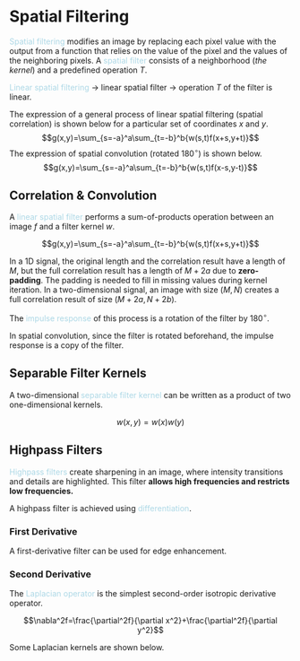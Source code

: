 # Spatial Filtering

<span style = "color:lightblue">Spatial filtering</span> modifies an image by replacing each pixel value with the output from a function that relies on the value of the pixel and the values of the neighboring pixels. A <span style = "color:lightblue">spatial filter</span> consists of a neighborhood (*the kernel*) and a predefined operation $T$.

<span style = "color:lightblue">Linear spatial filtering</span> $\rightarrow$ linear spatial filter $\rightarrow$ operation $T$ of the filter is linear.

The expression of a general process of linear spatial filtering (spatial correlation) is shown below for a particular set of coordinates $x$ and $y$.
$$g(x,y)=\sum_{s=-a}^a\sum_{t=-b}^b{w(s,t)f(x+s,y+t)}$$
The expression of spatial convolution (rotated 180$^{\circ}$) is shown below.
$$g(x,y)=\sum_{s=-a}^a\sum_{t=-b}^b{w(s,t)f(x-s,y-t)}$$
## Correlation & Convolution

A <span style = "color:lightblue">linear spatial filter</span> performs a sum-of-products operation between an image $f$ and a filter kernel $w$.

$$g(x,y)=\sum_{s=-a}^a\sum_{t=-b}^b{w(s,t)f(x+s,y+t)}$$


In a 1D signal, the original length and the correlation result have a length of $M$, but the full correlation result has a length of $M+2a$ due to **zero-padding**. The padding is needed to fill in missing values during kernel iteration. In a two-dimensional signal, an image with size $(M,N)$ creates a full correlation result of size $(M+2a,N+2b)$.

The <span style = "color:lightblue">impulse response</span> of this process is a rotation of the filter by 180$^{\circ}$.

In spatial convolution, since the filter is rotated beforehand, the impulse response is a copy of the filter.


## Separable Filter Kernels

A two-dimensional <span style = "color:lightblue">separable filter kernel</span> can be written as a product of two one-dimensional kernels.

$$w(x,y)=w(x)w(y)$$

## Highpass Filters

<span style = "color:lightblue">Highpass filters</span> create sharpening in an image, where intensity transitions and details are highlighted. This filter **allows high frequencies and restricts low frequencies.** 

A highpass filter is achieved using <span style = "color:lightblue">differentiation</span>.

### First Derivative

A first-derivative filter can be used for edge enhancement.

### Second Derivative

The <span style = "color:lightblue">Laplacian operator</span> is the simplest second-order isotropic derivative operator.

$$\nabla^2f=\frac{\partial^2f}{\partial x^2}+\frac{\partial^2f}{\partial y^2}$$

Some Laplacian kernels are shown below.

